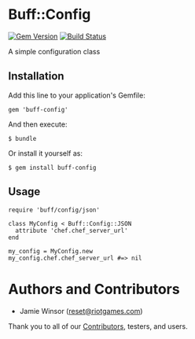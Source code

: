 # Buff::Config
[![Gem Version](https://badge.fury.io/rb/buff-config.png)](http://badge.fury.io/rb/buff-config)
[![Build Status](https://travis-ci.org/RiotGames/buff-config.png?branch=master)](https://travis-ci.org/RiotGames/buff-config)

A simple configuration class

## Installation

Add this line to your application's Gemfile:

    gem 'buff-config'

And then execute:

    $ bundle

Or install it yourself as:

    $ gem install buff-config

## Usage

    require 'buff/config/json'

    class MyConfig < Buff::Config::JSON
      attribute 'chef.chef_server_url'
    end

    my_config = MyConfig.new
    my_config.chef.chef_server_url #=> nil

# Authors and Contributors

* Jamie Winsor (<reset@riotgames.com>)

Thank you to all of our [Contributors](https://github.com/RiotGames/buff-config/graphs/contributors), testers, and users.
